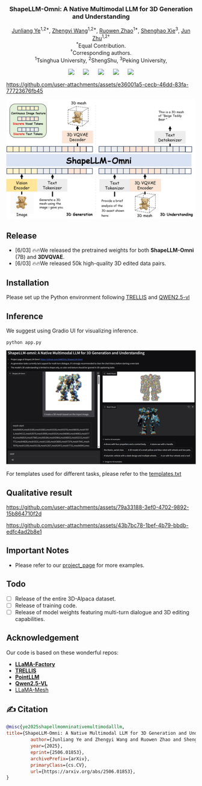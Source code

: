 <p align="center">
  <h3 align="center"><strong>ShapeLLM-Omni: A Native Multimodal LLM for 3D Generation and Understanding</strong></h3>

<p align="center">
    <a href="https://jamesyjl.github.io/">Junliang Ye</a><sup>1,2*</sup>,
    <a href="https://thuwzy.github.io/">Zhengyi Wang</a><sup>1,2*</sup>,
    <a href="https://zhaorw02.github.io/">Ruowen Zhao</a><sup>1*</sup>,
    <a href="">Shenghao Xie</a><sup>3</sup>,
    <a href="https://ml.cs.tsinghua.edu.cn/~jun/index.shtml">Jun Zhu</a><sup>1,2†</sup>
    <br>
    <sup>*</sup>Equal Contribution.
    <br>
    <sup>†</sup>Corresponding authors.
    <br>
    <sup>1</sup>Tsinghua University,
    <sup>2</sup>ShengShu,
    <sup>3</sup>Peking University,
</p>

<div align="center">

<a href='https://arxiv.org/abs/2506.01853'><img src='https://img.shields.io/badge/arXiv-2506.01853-b31b1b.svg'></a> &nbsp;&nbsp;&nbsp;&nbsp;
 <a href='https://jamesyjl.github.io/ShapeLLM/'><img src='https://img.shields.io/badge/Project-Page-Green'></a> &nbsp;&nbsp;&nbsp;&nbsp;
 <a href="https://huggingface.co/spaces/yejunliang23/ShapLLM-Omni"><img src="https://img.shields.io/badge/%F0%9F%A4%97%20Gradio%20Demo-HF-orange"></a>
 &nbsp;&nbsp;&nbsp;&nbsp;
<a href="https://huggingface.co/yejunliang23/ShapeLLM-7B-omni"><img src="https://img.shields.io/badge/%F0%9F%A4%97%20Weights-HF-orange"></a> &nbsp;&nbsp;&nbsp;&nbsp;
<a href='https://huggingface.co/datasets/yejunliang23/3D-Alpaca'><img src="https://img.shields.io/badge/%F0%9F%A4%97%20Dataset-HF-orange">

</div>

https://github.com/user-attachments/assets/e36001a5-cecb-46dd-83fa-77723676fb45

<p align="center">
    <img src="assets/head.jpg">
</p>

## Release
- [6/03] 🔥🔥We released the pretrained weights for both **ShapeLLM-Omni** (7B) and **3DVQVAE**.
- [6/03] 🔥🔥We released 50k high-quality 3D edited data pairs.

## Installation
Please set up the Python environment following [TRELLIS](https://github.com/microsoft/TRELLIS/tree/main) and [QWEN2.5-vl](https://github.com/QwenLM/Qwen2.5-VL)

## Inference
We suggest using Gradio UI for visualizing inference.
```
python app.py
```
<p align="center">
    <img src="assets/gradio.jpeg">
</p>

For templates used for different tasks, please refer to the [templates.txt](https://github.com/JAMESYJL/ShapeLLM-Omni/blob/main/templates.txt)

## Qualitative result

https://github.com/user-attachments/assets/79a33188-3ef0-4702-9892-15b864710f2d

https://github.com/user-attachments/assets/43b7bc78-1bef-4b79-bbdb-edfc4ad2b8e1
  
## Important Notes
- Please refer to our [project_page](https://jamesyjl.github.io/ShapeLLM/) for more examples.
## Todo
- [ ] Release of the entire 3D-Alpaca dataset.
- [ ] Release of training code.
- [ ] Release of model weights featuring multi-turn dialogue and 3D editing capabilities.

## Acknowledgement
Our code is based on these wonderful repos:
* **[LLaMA-Factory](https://github.com/hiyouga/LLaMA-Factory)**
* **[TRELLIS](https://github.com/microsoft/TRELLIS)**
* **[PointLLM](https://github.com/OpenRobotLab/PointLLM)**
* **[Qwen2.5-VL](https://github.com/QwenLM/Qwen2.5-VL)**
* [LLaMA-Mesh](https://github.com/nv-tlabs/LLaMA-Mesh)

## ✍️ Citation

```bibtex
@misc{ye2025shapellmomninativemultimodalllm,
title={ShapeLLM-Omni: A Native Multimodal LLM for 3D Generation and Understanding}, 
         author={Junliang Ye and Zhengyi Wang and Ruowen Zhao and Shenghao Xie and Jun Zhu},
         year={2025},
         eprint={2506.01853},
         archivePrefix={arXiv},
         primaryClass={cs.CV},
         url={https://arxiv.org/abs/2506.01853}, 
} 
```

